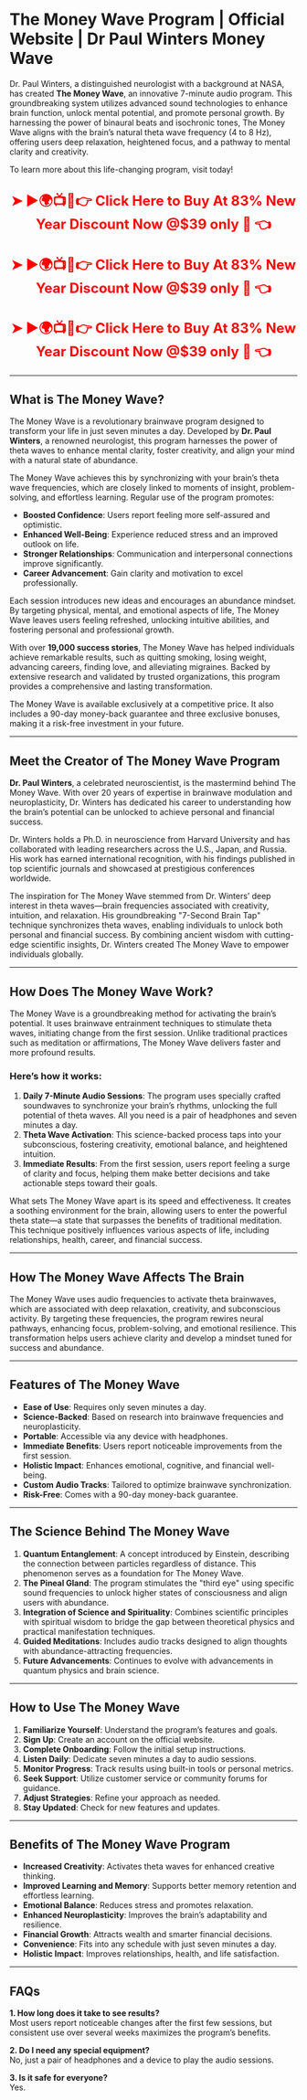 # The Money Wave Program | Official Website | Dr Paul Winters Money Wave 

Dr. Paul Winters, a distinguished neurologist with a background at NASA, has created **The Money Wave**, an innovative 7-minute audio program. This groundbreaking system utilizes advanced sound technologies to enhance brain function, unlock mental potential, and promote personal growth. By harnessing the power of binaural beats and isochronic tones, The Money Wave aligns with the brain’s natural theta wave frequency (4 to 8 Hz), offering users deep relaxation, heightened focus, and a pathway to mental clarity and creativity.

To learn more about this life-changing program, visit today!

<div style="text-align: center;">
  <h2 dir="auto">
    <a href="https://842114pgrzzxas6j1mkx0495zn.hop.clickbank.net/?&tid=usamoneywaves" 
       rel="nofollow" 
       style="color: red; text-decoration: none; font-size: 24px;">
      ➤ ►🌍📺📱👉 Click Here to Buy At 83% New Year Discount Now @$39 only 🌟 👈
    </a>
  </h2>
</div>

<div style="text-align: center;">
  <h2 dir="auto">
    <a href="https://842114pgrzzxas6j1mkx0495zn.hop.clickbank.net/?&tid=usamoneywaves" 
       rel="nofollow" 
       style="color: red; text-decoration: none; font-size: 24px;">
      ➤ ►🌍📺📱👉 Click Here to Buy At 83% New Year Discount Now @$39 only 🌟 👈
    </a>
  </h2>
</div>

<div style="text-align: center;">
  <h2 dir="auto">
    <a href="https://842114pgrzzxas6j1mkx0495zn.hop.clickbank.net/?&tid=usamoneywaves" 
       rel="nofollow" 
       style="color: red; text-decoration: none; font-size: 24px;">
      ➤ ►🌍📺📱👉 Click Here to Buy At 83% New Year Discount Now @$39 only 🌟 👈
    </a>
  </h2>
</div>

---

## What is The Money Wave?

The Money Wave is a revolutionary brainwave program designed to transform your life in just seven minutes a day. Developed by **Dr. Paul Winters**, a renowned neurologist, this program harnesses the power of theta waves to enhance mental clarity, foster creativity, and align your mind with a natural state of abundance.

The Money Wave achieves this by synchronizing with your brain’s theta wave frequencies, which are closely linked to moments of insight, problem-solving, and effortless learning. Regular use of the program promotes:

- **Boosted Confidence**: Users report feeling more self-assured and optimistic.
- **Enhanced Well-Being**: Experience reduced stress and an improved outlook on life.
- **Stronger Relationships**: Communication and interpersonal connections improve significantly.
- **Career Advancement**: Gain clarity and motivation to excel professionally.

Each session introduces new ideas and encourages an abundance mindset. By targeting physical, mental, and emotional aspects of life, The Money Wave leaves users feeling refreshed, unlocking intuitive abilities, and fostering personal and professional growth.

With over **19,000 success stories**, The Money Wave has helped individuals achieve remarkable results, such as quitting smoking, losing weight, advancing careers, finding love, and alleviating migraines. Backed by extensive research and validated by trusted organizations, this program provides a comprehensive and lasting transformation.

The Money Wave is available exclusively at a competitive price. It also includes a 90-day money-back guarantee and three exclusive bonuses, making it a risk-free investment in your future.

---

## Meet the Creator of The Money Wave Program

**Dr. Paul Winters**, a celebrated neuroscientist, is the mastermind behind The Money Wave. With over 20 years of expertise in brainwave modulation and neuroplasticity, Dr. Winters has dedicated his career to understanding how the brain’s potential can be unlocked to achieve personal and financial success.

Dr. Winters holds a Ph.D. in neuroscience from Harvard University and has collaborated with leading researchers across the U.S., Japan, and Russia. His work has earned international recognition, with his findings published in top scientific journals and showcased at prestigious conferences worldwide.

The inspiration for The Money Wave stemmed from Dr. Winters’ deep interest in theta waves—brain frequencies associated with creativity, intuition, and relaxation. His groundbreaking "7-Second Brain Tap" technique synchronizes theta waves, enabling individuals to unlock both personal and financial success. By combining ancient wisdom with cutting-edge scientific insights, Dr. Winters created The Money Wave to empower individuals globally.

---

## How Does The Money Wave Work?

The Money Wave is a groundbreaking method for activating the brain’s potential. It uses brainwave entrainment techniques to stimulate theta waves, initiating change from the first session. Unlike traditional practices such as meditation or affirmations, The Money Wave delivers faster and more profound results.

### Here’s how it works:

1. **Daily 7-Minute Audio Sessions**: The program uses specially crafted soundwaves to synchronize your brain’s rhythms, unlocking the full potential of theta waves. All you need is a pair of headphones and seven minutes a day.
2. **Theta Wave Activation**: This science-backed process taps into your subconscious, fostering creativity, emotional balance, and heightened intuition.
3. **Immediate Results**: From the first session, users report feeling a surge of clarity and focus, helping them make better decisions and take actionable steps toward their goals.

What sets The Money Wave apart is its speed and effectiveness. It creates a soothing environment for the brain, allowing users to enter the powerful theta state—a state that surpasses the benefits of traditional meditation. This technique positively influences various aspects of life, including relationships, health, career, and financial success.

---

## How The Money Wave Affects The Brain

The Money Wave uses audio frequencies to activate theta brainwaves, which are associated with deep relaxation, creativity, and subconscious activity. By targeting these frequencies, the program rewires neural pathways, enhancing focus, problem-solving, and emotional resilience. This transformation helps users achieve clarity and develop a mindset tuned for success and abundance.

---

## Features of The Money Wave

- **Ease of Use**: Requires only seven minutes a day.
- **Science-Backed**: Based on research into brainwave frequencies and neuroplasticity.
- **Portable**: Accessible via any device with headphones.
- **Immediate Benefits**: Users report noticeable improvements from the first session.
- **Holistic Impact**: Enhances emotional, cognitive, and financial well-being.
- **Custom Audio Tracks**: Tailored to optimize brainwave synchronization.
- **Risk-Free**: Comes with a 90-day money-back guarantee.

---

## The Science Behind The Money Wave

1. **Quantum Entanglement**: A concept introduced by Einstein, describing the connection between particles regardless of distance. This phenomenon serves as a foundation for The Money Wave.
2. **The Pineal Gland**: The program stimulates the "third eye" using specific sound frequencies to unlock higher states of consciousness and align users with abundance.
3. **Integration of Science and Spirituality**: Combines scientific principles with spiritual wisdom to bridge the gap between theoretical physics and practical manifestation techniques.
4. **Guided Meditations**: Includes audio tracks designed to align thoughts with abundance-attracting frequencies.
5. **Future Advancements**: Continues to evolve with advancements in quantum physics and brain science.

---

## How to Use The Money Wave

1. **Familiarize Yourself**: Understand the program’s features and goals.
2. **Sign Up**: Create an account on the official website.
3. **Complete Onboarding**: Follow the initial setup instructions.
4. **Listen Daily**: Dedicate seven minutes a day to audio sessions.
5. **Monitor Progress**: Track results using built-in tools or personal metrics.
6. **Seek Support**: Utilize customer service or community forums for guidance.
7. **Adjust Strategies**: Refine your approach as needed.
8. **Stay Updated**: Check for new features and updates.

---

## Benefits of The Money Wave Program

- **Increased Creativity**: Activates theta waves for enhanced creative thinking.
- **Improved Learning and Memory**: Supports better memory retention and effortless learning.
- **Emotional Balance**: Reduces stress and promotes relaxation.
- **Enhanced Neuroplasticity**: Improves the brain’s adaptability and resilience.
- **Financial Growth**: Attracts wealth and smarter financial decisions.
- **Convenience**: Fits into any schedule with just seven minutes a day.
- **Holistic Impact**: Improves relationships, health, and life satisfaction.

---

## FAQs

**1. How long does it take to see results?**  
Most users report noticeable changes after the first few sessions, but consistent use over several weeks maximizes the program’s benefits.

**2. Do I need any special equipment?**  
No, just a pair of headphones and a device to play the audio sessions.

**3. Is it safe for everyone?**  
Yes.
